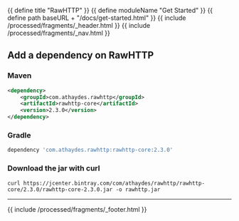 {{ define title "RawHTTP" }}
{{ define moduleName "Get Started" }}
{{ define path baseURL + "/docs/get-started.html" }}
{{ include /processed/fragments/_header.html }}
{{ include /processed/fragments/_nav.html }}

## Add a dependency on RawHTTP

### Maven

```xml
<dependency>
    <groupId>com.athaydes.rawhttp</groupId>
    <artifactId>rawhttp-core</artifactId>
    <version>2.3.0</version>
</dependency>
```

### Gradle

```groovy
dependency 'com.athaydes.rawhttp:rawhttp-core:2.3.0'
```

### Download the jar with curl

```
curl https://jcenter.bintray.com/com/athaydes/rawhttp/rawhttp-core/2.3.0/rawhttp-core-2.3.0.jar -o rawhttp.jar
```

<hr>

{{ include /processed/fragments/_footer.html }}
